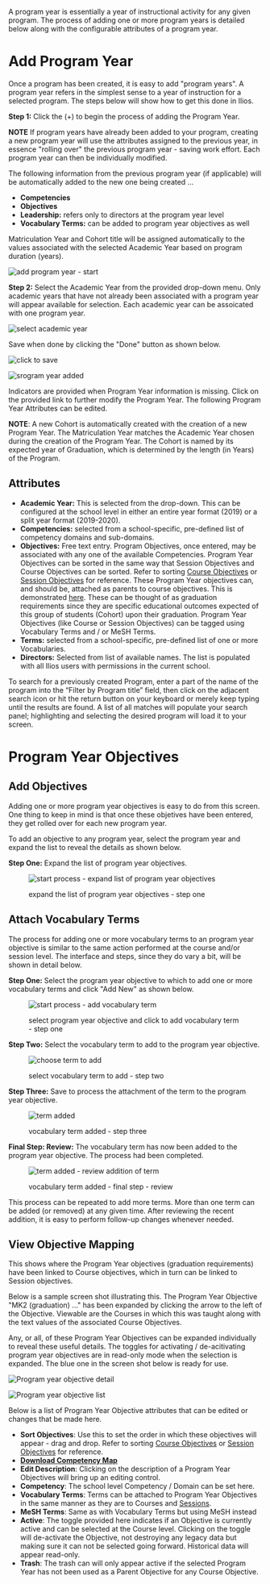 A program year is essentially a year of instructional activity for any given program. The process of adding one or more program years is detailed below along with the configurable attributes of a program year.

# Add Program Year

Once a program has been created, it is easy to add "program years". A program year refers in the simplest sense to a year of instruction for a selected program. The steps below will show how to get this done in Ilios.

**Step 1:** Click the (+) to begin the process of adding the Program Year.

**NOTE** If program years have already been added to your program, creating a new program year will use the attributes assigned to the previous year, in essence "rolling over" the previous program year - saving work effort. Each program year can then be individually modified.

The following information from the previous program year (if applicable) will be automatically added to the new one being created ...

* **Competencies**
* **Objectives**
* **Leadership:** refers only to directors at the program year level
* **Vocabulary Terms:** can be added to program year objectives as well

Matriculation Year and Cohort title will be assigned automatically to the values associated with the selected Academic Year based on program duration (years).

![add program year - start](../images/programs/program_years/add_program_year_start.png)

**Step 2:** Select the Academic Year from the provided drop-down menu. Only academic years that have not already been associated with a program year will appear available for selection. Each academic year can be assoicated with one program year. 

![select academic year](../images/programs/program_years/select_academic_year.png)

Save when done by clicking the "Done" button as shown below.

![click to save](../images/programs/program_years/click_to_save.png)

![srogram year added](../images/programs/program_years/program_year_added.png)

Indicators are provided when Program Year information is missing. Click on the provided link to further modify the Program Year. The following Program Year Attributes can be edited.

**NOTE**: A new Cohort is automatically created with the creation of a new Program Year. The Matriculation Year matches the Academic Year chosen during the creation of the Program Year. The Cohort is named by its expected year of Graduation, which is determined by the length (in Years) of the Program.

## Attributes

* **Academic Year:** This is selected from the drop-down. This can be configured at the school level in either an entire year format (2019) or a split year format (2019-2020).
* **Competencies:** selected from a school-specific, pre-defined list of competency domains and sub-domains.
* **Objectives:** Free text entry. Program Objectives, once entered, may be associated with any one of the available Competencies. Program Year Objectives can be sorted in the same way that Session Objectives and Course Objectives can be sorted. Refer to sorting [Course Objectives](../courses-and-sessions/courses/sort-objectives.md) or [Session Objectives](../courses-and-sessions/sessions/sort-objectives.md) for reference. These Program Year objectives can, and should be, attached as parents to course objectives. This is demonstrated [here](https://iliosproject.gitbook.io/ilios-user-guide/courses-and-sessions/courses/course_objectives/add-parent-objective). These can be thought of as graduation requirements since they are specific educational outcomes expected of this group of students (Cohort) upon their graduation. Program Year Objectives (like Course or Session Objectives) can be tagged using Vocabulary Terms and / or MeSH Terms.
* **Terms:** selected from a school-specific, pre-defined list of one or more Vocabularies.
* **Directors:** Selected from list of available names. The list is populated with all Ilios users with permissions in the current school. 

To search for a previously created Program, enter a part of the name of the program into the “Filter by Program title” field, then click on the adjacent search icon or hit the return button on your keyboard or merely keep typing until the results are found. A list of all matches will populate your search panel; highlighting and selecting the desired program will load it to your screen.

# Program Year Objectives

## Add Objectives

Adding one or more program year objectives is easy to do from this screen. One thing to keep in mind is that once these objetives have been entered, they get rolled over for each new program year. 

To add an objective to any program year, select the program year and expand the list to reveal the details as shown below.

**Step One:** Expand the list of program year objectives.

<figure>
  <img src="../images/programs/program_year_objectives/click_to_expand_the_list.png" alt="start process - expand list of program year objectives">
  <figcaption>
      <p>expand the list of program year objectives - step one</p>
  </figcaption>
</figure>

## Attach Vocabulary Terms

The process for adding one or more vocabulary terms to an program year objective is similar to the same action performed at the course and/or session level. The interface and steps, since they do vary a bit, will be shown in detail below.

**Step One:** Select the program year objective to which to add one or more vocabulary terms and click "Add New" as shown below.

<figure>
  <img src="../images/programs/program_year_objectives/attach_vocabulary_term_step_one.png" alt="start process - add vocabulary term">
  <figcaption>
      <p>select program year objective and click to add vocabulary term - step one</p>
  </figcaption>
</figure>

**Step Two:** Select the vocabulary term to add to the program year objective.

<figure>
  <img src="../images/programs/program_year_objectives/attach_vocabulary_term_step_one.png" alt="choose term to add">
  <figcaption>
      <p>select vocabulary term to add - step two</p>
  </figcaption>
</figure>

**Step Three:** Save to process the attachment of the term to the program year objective.

<figure>
  <img src="../images/programs/program_year_objectives/term_added.png" alt="term added">
  <figcaption>
      <p>vocabulary term added - step three</p>
  </figcaption>
</figure>

**Final Step: Review:** The vocabulary term has now been added to the program year objective. The process had been completed. 

<figure>
  <img src="../images/programs/program_year_objectives/review_and_confirm.png" alt="term added - review addition of term">
  <figcaption>
      <p>vocabulary term added - final step - review</p>
  </figcaption>
</figure>

This process can be repeated to add more terms. More than one term can be added (or removed) at any given time. After reviewing the recent addition, it is easy to perform follow-up changes whenever needed.

## View Objective Mapping

This shows where the Program Year objectives (graduation requirements) have been linked to Course objectives, which in turn can be linked to Session objectives. 

Below is a sample screen shot illustrating this. The Program Year Objective "MK2 (graduation) ..." has been expanded by clicking the arrow to the left of the Objective. Viewable are the Courses in which this was taught along with the text values of the associated Course Objectives.

Any, or all, of these Program Year Objectives can be expanded individually to reveal these useful details. The toggles for activating / de-acitivating program year objectives are in read-only mode when the selection is expanded. The blue one in the screen shot below is ready for use.

![Program year objective detail](../images/programs/program_years/program_year_objective_detail.png)

![Program year objective list](../images/programs/program_years/program_year_objective_list.png)

Below is a list of Program Year Objective attributes that can be edited or changes that be made here.

* **Sort Objectives**: Use this to set the order in which these objectives will appear - drag and drop. Refer to sorting [Course Objectives](../courses-and-sessions/courses/sort-objectives.md) or [Session Objectives](../courses-and-sessions/sessions/sort-objectives.md) for reference. 
* **[**Download Competency Map**](https://iliosproject.gitbook.io/ilios-user-guide/programs/competency-map-download)**
* **Edit Description**: Clicking on the description of a Program Year Objectives will bring up an editing control.
* **Competency**: The school level Competency / Domain can be set here.
* **Vocabulary Terms**: Terms can be attached to Program Year Objectives in the same manner as they are to 
Courses and [Sessions](https://iliosproject.gitbook.io/ilios-user-guide/courses-and-sessions/sessions/edit-session#manage-terms).
* **MeSH Terms**: Same as with Vocabulary Terms but using MeSH instead
* **Active**: The toggle provided here indicates if an Objective is currently active and can be selected at the Course level. Clicking on the toggle will de-activate the Objective, not destroying any legacy data but making sure it can not be selected going forward. Historical data will appear read-only.
* **Trash**: The trash can will only appear active if the selected Program Year has not been used as a Parent Objective for any Course Objective.
